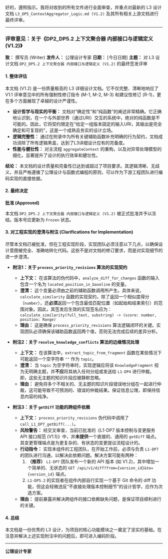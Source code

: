 好的，遵照指示。我将对收到的所有文件进行全面审查，并重点对最新的 L3 设计文档 `L3_DP5_ContextAggregator_Logic.md (V1.2)` 及其所有相关上游文档进行最终评审。

---

### **评审意见：关于《DP2_DP5.2 上下文聚合器 内部接口与逻辑定义 (V1.2)》**

**致：** 撰写员 (Writer)
**发件人：** 公理设计专家
**日期：** [今日日期]
**主题：** 对 L3 设计文档 `DP2_DP5.2 上下文聚合器 内部接口与逻辑定义 (V1.2)` 的最终签发评审

#### **1. 整体评估**

本文档 (V1.2) 是一份质量极高的 L3 详细设计文档。它不仅完整、清晰地响应了 V1.1 评审意见中的所有强制性修订指令 (M-1, M-2, M-3) 和建议性修订 (R-1)，更在多个方面展现了卓越的设计严谨性。

*   **设计哲学与现实的平衡：** 文档对“确定性”和“纯函数”的阐述非常精确。它正确地认识到，在一个与外部世界（通过URI）交互的系统中，绝对的纯函数是不可能的。因此，它将契约限定在“给定一组版本固定的输入URI，其输出是完全确定和可复现的”，这是一个成熟且务实的设计立场。
*   **逻辑完整性：** 通过在附录中为所有关键辅助函数补充明确的行为契约，文档成功消除了所有逻辑黑盒，达到了L3详细设计应有的完备度。
*   **性能与健壮性：** 对主流程 `aggregateContext` 的重构，以及对异常处理模型的细化，显著提升了设计的执行效率和健壮性。

**结论：** 本文档的设计质量和完备性已达到或超过了项目要求。其逻辑清晰、无歧义，并且严格遵循了公理设计与函数式编程的原则，可以作为下游工程团队进行编码实现的直接依据。

#### **2. 最终决定**

**批准 (Approved)**

本文档 `DP2_DP5.2 上下文聚合器 内部接口与逻辑定义 (V1.2)` 被正式批准并予以冻结。版本号应更新为 `Frozen` 状态。

#### **3. 对工程实现的澄清与附注 (Clarifications for Implementation)**

尽管本文档已被批准，但在工程实现阶段，实现团队必须注意以下几点，以确保设计意图被完全、准确地转化代码。这些不是对文档的修订要求，而是对实现细节的进一步澄清。

*   **附注1：关于 `process_priority_revisions` 算法的实现契约**
    *   **上下文：** 在该算法的伪代码中，`analyze_diff_for_changes` 函数的输入包含一个名为 `located_position_in_baseline` 的变量。
    *   **澄清：** 这个变量必须由之前的辅助函数调用所产生。具体来说，`calculate_similarity` 函数的实现契约，除了返回一个相似度得分（`number`），还**必须**返回一个包含最佳匹配位置（如起始和结束索引）的范围对象。因此，其签发后生效的实现签名应为：
        `calculate_similarity(full_text, substring) -> (score: number, position: Range)`
    *   **理由：** 这是确保 `process_priority_revisions` 算法逻辑闭环的关键。实现团队必须确保该辅助函数返回两个值，否则无法完成后续的差异分析。

*   **附注2：关于 `resolve_knowledge_conflicts` 算法的边缘情况处理**
    *   **上下文：** 在该算法中，`extract_topic_from_fragment` 函数在某些情况下可能返回一个空字符串 `""` 作为 `topic`。
    *   **澄清：** 当 `topic` 为空字符串时，实现逻辑应将该 `KnowledgeFragment` 视为无明确主题，并**不应**将其纳入任何分组或发送给 `L1-DP4` 进行仲裁。即，这些无主题的知识片段应被静默忽略。
    *   **理由：** 避免将多个不相关的、无主题的知识片段错误地分组在一起进行仲裁，这可能导致不可预测的、错误的仲裁结果。保证信息公理，即保持信息内容的纯净。

*   **附注3：关于 `getDiff` 功能的跨组件依赖**
    *   **上下文：** `process_priority_revisions` 伪代码中调用了 `call_L1_DP7_getDiff(...)`。
    *   **风险警告：** 经交叉审查，当前已批准的《L1-DP7 版本控制与变更服务 API 接口规范 (V1.1)》中，并**未提供**一个直接的、通用的 `getDiff` 端点。其变更管理端点是为更复杂的、有状态的变更提议流程设计的。
    *   **行动指令：** 实现本组件的工程团队，在开始工作前，必须与负责 `L1-DP7` 的团队进行沟通，以解决此依赖问题。解决方案可能有两种：
        1.  **（推荐）** `L1-DP7` 团队发布一个新的 API 版本 (如 V1.2)，其中增加一个简单的、无状态的 `GET /api/v1/diff?from={version_id}&to={version_id}` 端点。
        2.  `L1-DP5.2` 的实现者在组件内部自行实现一个基于 Git 命令的 diff 功能，但这会轻微违反“不直接处理版本控制细节”的设计哲学，应作为次选方案。
    *   **理由：** 提前暴露并解决跨组件的接口依赖缺失问题，是保证项目顺利进行的关键。

#### **4. 总结**

本文档是一份优秀的 L3 设计，为项目的核心功能模块之一奠定了坚实的基础。在注意并解决上述实现附注中的问题后，即可进入编码阶段。

---
**公理设计专家**